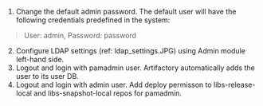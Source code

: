 1. Change the default admin password. The default user will have the following credentials predefined in the system:
> User: admin, Password: password
2. Configure LDAP settings (ref: ldap_settings.JPG) using Admin module left-hand side.
3. Logout and login with pamadmin user. Artifactory automatically adds the user to its user DB.
4. Logout and login with admin user. Add deploy permisson to libs-release-local and libs-snapshot-local repos for pamadmin.
